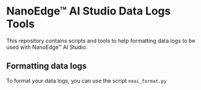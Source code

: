 # NanoEdge™ AI Studio Data Logs Tools

This repository contains scripts and tools to help formatting data logs to be used with NanoEdge™ AI Studio.

## Formatting data logs

To format your data logs, you can use the script `neai_format.py`
